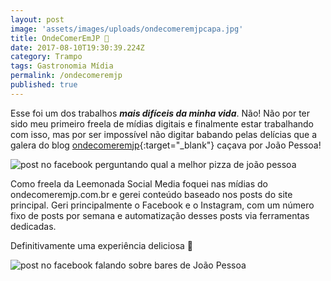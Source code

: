 ```yaml
---
layout: post
image: 'assets/images/uploads/ondecomeremjpcapa.jpg'
title: OndeComerEmJP 🍨
date: 2017-08-10T19:30:39.224Z
category: Trampo
tags: Gastronomia Mídia
permalink: /ondecomeremjp
published: true
---
```

Esse foi um dos trabalhos ***mais difíceis da minha vida***. Não! Não por ter sido meu primeiro freela de mídias digitais e finalmente estar trabalhando com isso, mas por ser impossível não digitar babando pelas delícias que a galera do blog [ondecomeremjp](https://www.ondecomeremjp.com.br/){:target="_blank"} caçava por João Pessoa!

![post no facebook perguntando qual a melhor pizza de joão pessoa](assets/images/uploads/ondecomeremjp01.jpg)

Como freela da Leemonada Social Media foquei nas mídias do ondecomeremjp.com.br e gerei conteúdo baseado nos posts do site principal. Geri principalmente o Facebook e o Instagram, com um número fixo de posts por semana e automatização desses posts via ferramentas dedicadas.

Definitivamente uma experiência deliciosa 🤤

![post no facebook falando sobre bares de João Pessoa](assets/images/uploads/ondecomeremjp03.jpg)